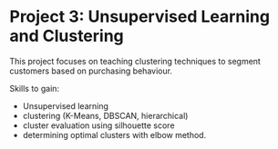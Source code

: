 # Project 3: Unsupervised Learning and Clustering

This project focuses on teaching clustering techniques to segment customers based on purchasing behaviour.

Skills to gain:
- Unsupervised learning
- clustering (K-Means, DBSCAN, hierarchical)
- cluster evaluation using silhouette score
- determining optimal clusters with elbow method.
